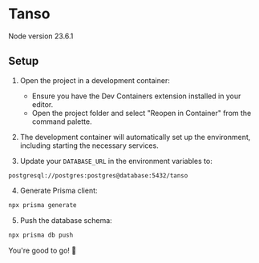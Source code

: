 # Tanso

Node version 23.6.1

## Setup

1. Open the project in a development container:
    - Ensure you have the Dev Containers extension installed in your editor.
    - Open the project folder and select "Reopen in Container" from the command palette.

2. The development container will automatically set up the environment, including starting the necessary services.

3. Update your `DATABASE_URL` in the environment variables to:
```
postgresql://postgres:postgres@database:5432/tanso
```

4. Generate Prisma client:
```sh
npx prisma generate
```

5. Push the database schema:
```sh
npx prisma db push
```

You're good to go! 🎉
